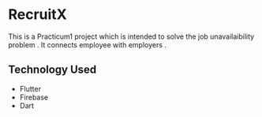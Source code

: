 # RecruitX

This is a Practicum1 project which is intended to solve the job unavailaibility problem . It connects employee with employers .

## Technology Used
- Flutter
- Firebase
- Dart

